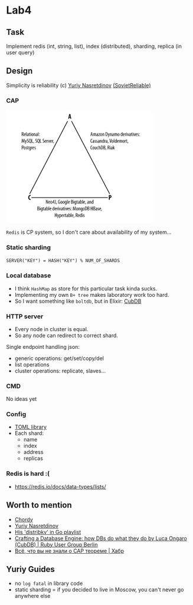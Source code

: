# Lab4

## Task
Implement redis (int, string, list), index (distributed), sharding, replica (in user query)

## Design
Simplicity is reliability (c) [Yuriy Nasretdinov][Yuriy Nasretdinov] [(SovietReliable)][SovietReliable]

### CAP
<img src="./assets/cap_databases.png" width="400px"/>

`Redis` is CP system, so I don't care about availability of my system...

### Static sharding
`SERVER("KEY") = HASH("KEY") % NUM_OF_SHARDS`

### Local database
- I think `HashMap` as store for this particular task kinda sucks.
- Implementing my own `B+ tree` makes laboratory work too hard.
- So I want something like `boltdb`, but in Elixir: [CubDB](https://github.com/lucaong/cubdb)

### HTTP server
- Every node in cluster is equal.
- So any node can redirect to correct shard.

Single endpoint handling json:
- generic operations: get/set/copy/del
- list operations
- cluster operations: replicate, slaves...

### CMD
No ideas yet

### Config
- [TOML library](https://hex.pm/packages/toml/0.7.0)
- Each shard:
    - name
    - index
    - address
    - replicas

### Redis is hard :(
- https://redis.io/docs/data-types/lists/

## Worth to mention
- [Chordy](https://people.kth.se/~johanmon/dse/chordy.pdf)
- [Yuriy Nasretdinov][Yuriy Nasretdinov]
- [His 'distribkv' in Go playlist](https://www.youtube.com/playlist?list=PLWwSgbaBp9XrMkjEhmTIC37WX2JfwZp7I)
- [Crafting a Database Engine: how DBs do what they do by Luca Ongaro (CubDB) | Ruby User Group Berlin](https://www.youtube.com/watch?v=fSgoeKJ06B4)
- [Всё, что вы не знали о CAP теореме | Хабр](https://habr.com/ru/articles/328792/)

[Yuriy Nasretdinov]: https://github.com/YuriyNasretdinov
[SovietReliable]: https://www.youtube.com/@SovietReliable

## Yuriy Guides
- no `log fatal` in library code
- static sharding = if you decided to live in Moscow, you can't never go anywhere else